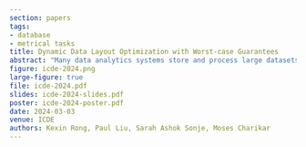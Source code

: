 ```yaml
---
section: papers
tags:
- database
- metrical tasks
title: Dynamic Data Layout Optimization with Worst-case Guarantees
abstract: "Many data analytics systems store and process large datasets in partitions containing millions of rows. By mapping rows to partitions in an optimized way, it is possible to improve query performance by skipping over large numbers of irrelevant partitions during query processing. This mapping is referred to as a data layout. Recent works have shown that customizing the data layout to the anticipated query workload greatly improves query performance, but the performance benefits may disappear if the workload changes. In this paper, we provide improved algorithms with theoretical guarantees for the layout optimization problem."
figure: icde-2024.png
large-figure: true
file: icde-2024.pdf
slides: icde-2024-slides.pdf
poster: icde-2024-poster.pdf
date: 2024-03-03
venue: ICDE
authors: Kexin Rong, Paul Liu, Sarah Ashok Sonje, Moses Charikar
---
```

